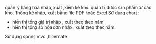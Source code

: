 
quản lý hàng hóa 
nhập, xuất ,kiểm kê kho.
quản lý được sản phẩm từ các kho.
Thống kê nhập, xuất bằng file PDF hoặc Excel 
Sử dụng chart : 
  - hiển thị tổng giá trị nhập , xuất theo theo năm.
  - hiển thị tổng số hóa đơn nhập , xuất theo theo năm.
  
Sử dụng spring mvc ,hibernate
